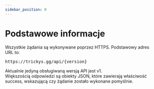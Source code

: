 ```yaml
---
sidebar_position: 0
---
```


# Podstawowe informacje

Wszystkie żądania są wykonywane poprzez HTTPS. Podstawowy adres URL to:
<pre>
https://trickys.gg/api/<span class="code-text">&#123;version&#125;</span>
</pre>

Aktualnie jedyną obsługiwaną wersją API jest <span class="code-text">v1</span>. <br /> Większością odpowiedzi są obiekty JSON, które zawierają właściwość <span class="code-text">success</span>, wskazującą czy żądanie zostało wykonane pomyślnie.
